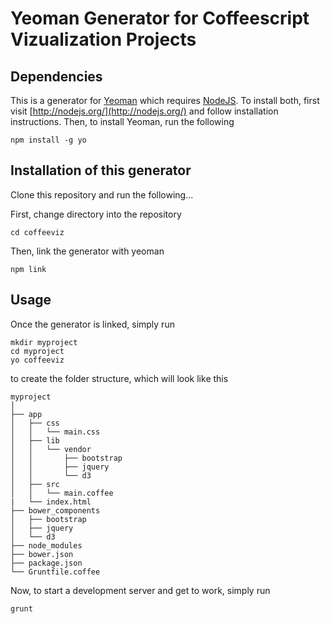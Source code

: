 # Yeoman Generator for Coffeescript Vizualization Projects

## Dependencies

This is a generator for [Yeoman](http://yeoman.io/) which requires [NodeJS](http://nodejs.org/). To install both, first visit [http://nodejs.org/](http://nodejs.org/) and follow installation instructions. Then, to install Yeoman, run the following

```
npm install -g yo
```


## Installation of this generator

Clone this repository and run the following...

First, change directory into the repository

```
cd coffeeviz
```

Then, link the generator with yeoman

```
npm link
```


## Usage

Once the generator is linked, simply run

```
mkdir myproject
cd myproject
yo coffeeviz
```

to create the folder structure, which will look like this

```
myproject
│
├── app
│   ├── css
│   │   └── main.css
│   ├── lib
│   │   └── vendor
│   │       ├── bootstrap
│   │       ├── jquery
│   │       └── d3
│   ├── src
│   │   └── main.coffee
|   └── index.html
├── bower_components
│   ├── bootstrap
│   ├── jquery
│   └── d3
├── node_modules
├── bower.json
├── package.json
└── Gruntfile.coffee
```

Now, to start a development server and get to work, simply run

```
grunt
```
